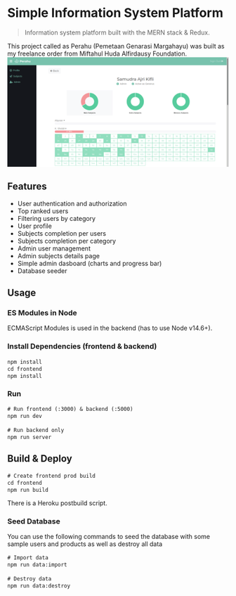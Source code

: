 # Simple Information System Platform

> Information system platform built with the MERN stack & Redux.

This project called as Perahu (Pemetaan Genarasi Margahayu) was built as my freelance order from Miftahul Huda Alfirdausy Foundation.
![screenshot](https://github.com/samudra-ajri/perahu/blob/master/frontend/public/screenshot.png)

## Features

- User authentication and authorization
- Top ranked users
- Filtering users by category
- User profile
- Subjects completion per users
- Subjects completion per category
- Admin user management
- Admin subjects details page
- Simple admin dasboard (charts and progress bar)
- Database seeder

## Usage

### ES Modules in Node

ECMAScript Modules is used in the backend (has to use Node v14.6+).

### Install Dependencies (frontend & backend)

```
npm install
cd frontend
npm install
```

### Run

```
# Run frontend (:3000) & backend (:5000)
npm run dev

# Run backend only
npm run server
```

## Build & Deploy

```
# Create frontend prod build
cd frontend
npm run build
```

There is a Heroku postbuild script.

### Seed Database

You can use the following commands to seed the database with some sample users and products as well as destroy all data

```
# Import data
npm run data:import

# Destroy data
npm run data:destroy
```

